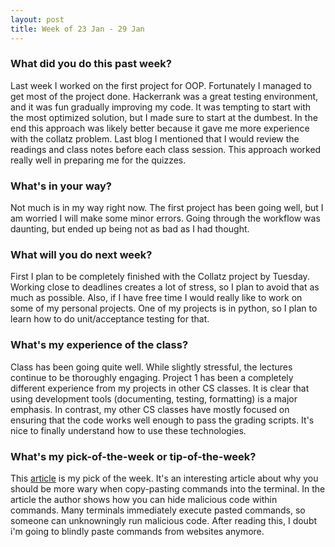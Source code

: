 ```yaml
---
layout: post
title: Week of 23 Jan - 29 Jan
---
```


### What did you do this past week?
Last week I worked on the first project for OOP. Fortunately I managed to get most of the project done. Hackerrank was a great testing environment, and it was fun gradually improving my code. It was tempting to start with the most optimized solution, but I made sure to start at the dumbest. In the end this approach was likely better because it gave me more experience with the collatz problem. Last blog I mentioned that I would review the readings and class notes before each class session. This approach worked really well in preparing me for the quizzes. 

### What's in your way?
Not much is in my way right now. The first project has been going well, but I am worried I will make some minor errors. Going through the workflow was daunting, but ended up being not as bad as I had thought. 

### What will you do next week?
First I plan to be completely finished with the Collatz project by Tuesday. Working close to deadlines creates a lot of stress, so I plan to avoid that as much as possible. Also, if I have free time I would really like to work on some of my personal projects. One of my projects is in python, so I plan to learn how to do unit/acceptance testing for that. 

### What's my experience of the class?
Class has been going quite well. While slightly stressful, the lectures continue to be thoroughly engaging. Project 1 has been a completely different experience from my projects in other CS classes. It is clear that using development tools (documenting, testing, formatting) is a major emphasis. In contrast, my other CS classes have mostly focused on ensuring that the code works well enough to pass the grading scripts. It's nice to finally understand how to use these technologies.

### What's my pick-of-the-week or tip-of-the-week?
This [article](https://lifepluslinux.blogspot.com/2017/01/look-before-you-paste-from-website-to.html) is my pick of the week. It's an interesting article about why you should be more wary when copy-pasting commands into the terminal. In the article the author shows how you can hide malicious code within commands. Many terminals immediately execute pasted commands, so someone can unknowningly run malicious code. After reading this, I doubt i'm going to blindly paste commands from websites anymore. 

